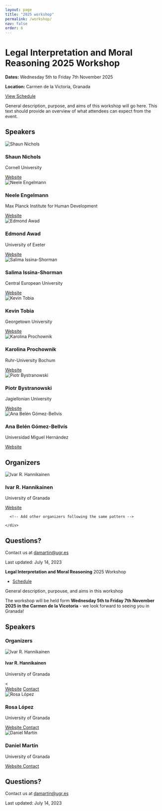 ```yaml
---
layout: page
title: "2025 workshop"
permalink: /workshop/
nav: false
order: 6
---
```


<div class="workshop-container">

  <h1><b>Legal Interpretation and Moral Reasoning</b> 2025 Workshop</h1>
  
  <div class="workshop-meta">
    <p><strong>Dates:</strong> Wednesday 5th to Friday 7th November 2025</p>
    <p><strong>Location:</strong> Carmen de la Victoria, Granada</p>
    <a href="/schedule/" class="btn">View Schedule</a>
  </div>

  <div class="workshop-description">
    <p>General description, purpose, and aims of this workshop will go here. This text should provide an overview of what attendees can expect from the event.</p>
  </div>

  <section class="speakers-section">
    <h2>Speakers</h2>
    <div class="speakers-grid">
      <!-- Speaker 1 -->
      <div class="profile-card">
        <div class="profile-img-container">
          <img src="/assets/img/workshop/nichols.jpg" alt="Shaun Nichols" class="profile-img">
        </div>
        <div class="profile-info">
          <h3>Shaun Nichols</h3>
          <p class="affiliation">Cornell University</p>
          <a href="https://sites.google.com/view/shaunbnichols/home" target="_blank" class="profile-link">
            <i class="fas fa-globe"></i> Website
          </a>
        </div>
      </div>
      <!-- Speaker 2 -->
      <div class="profile-card">
        <div class="profile-img-container">
          <img src="/assets/img/workshop/neele.jpeg" alt="Neele Engelmann" class="profile-img">
        </div>
        <div class="profile-info">
          <h3>Neele Engelmann</h3>
          <p class="affiliation">Max Planck Institute for Human Development</p>
          <a href="https://www.neeleengelmann.com" target="_blank" class="profile-link">
            <i class="fas fa-globe"></i> Website
          </a>
        </div>
      </div>
      <!-- Speaker Edmond Awad -->
      <div class="profile-card">
        <div class="profile-img-container">
          <img src="/assets/img/workshop/awad.png" alt="Edmond Awad" class="profile-img">
        </div>
        <div class="profile-info">
          <h3>Edmond Awad</h3>
          <p class="affiliation">University of Exeter</p>
          <a href="https://www.edmondawad.me" target="_blank" class="profile-link">
            <i class="fas fa-globe"></i> Website
          </a>
        </div>
      </div>
      <!-- Speaker Salima Issina-Shorman -->
      <div class="profile-card">
      <div class="profile-img-container">
    <img src="/assets/img/workshop/salima.jpeg" alt="Salima Issina-Shorman" class="profile-img">
  </div>
  <div class="profile-info">
    <h3>Salima Issina-Shorman</h3>
    <p class="affiliation">Central European University</p>
    <a href="https://cognitivescience.ceu.edu/people/salima-issina-shorman" target="_blank" class="profile-link">
      <i class="fas fa-globe"></i> Website
    </a>
  </div>
</div>

<!-- Speaker Kevin Tobia -->
<div class="profile-card">
  <div class="profile-img-container">
    <img src="/assets/img/workshop/tobia.jpg" alt="Kevin Tobia" class="profile-img">
  </div>
  <div class="profile-info">
    <h3>Kevin Tobia</h3>
    <p class="affiliation">Georgetown University</p>
    <a href="https://www.law.georgetown.edu/faculty/kevin-tobia/" target="_blank" class="profile-link">
      <i class="fas fa-globe"></i> Website
    </a>
  </div>
</div>

<!-- Speaker Karolina Prochownik -->
<div class="profile-card">
  <div class="profile-img-container">
    <img src="/assets/img/workshop/karolina.jpg" alt="Karolina Prochownik" class="profile-img">
  </div>
  <div class="profile-info">
    <h3>Karolina Prochownik</h3>
    <p class="affiliation">Ruhr-University Bochum</p>
    <a href="https://www.karolinaprochownik.com" target="_blank" class="profile-link">
      <i class="fas fa-globe"></i> Website
    </a>
  </div>
</div>

<!-- Speaker Piotr Bystranowski -->
<div class="profile-card">
  <div class="profile-img-container">
    <img src="/assets/img/workshop/piotr.jpeg" alt="Piotr Bystranowski" class="profile-img">
  </div>
  <div class="profile-info">
    <h3>Piotr Bystranowski</h3>
    <p class="affiliation">Jagiellonian University</p>
    <a href="https://holdenlee.github.io" target="_blank" class="profile-link">
      <i class="fas fa-globe"></i> Website
    </a>
  </div>
</div>

<!-- Speaker Ana Belén Gómez-Bellvís -->
<div class="profile-card">
  <div class="profile-img-container">
    <img src="/assets/img/workshop/ana.jpeg" alt="Ana Belén Gómez-Bellvís" class="profile-img">
  </div>
  <div class="profile-info">
    <h3>Ana Belén Gómez-Bellvís</h3>
    <p class="affiliation">Universidad Miguel Hernández</p>
    <a href="https://www.linkedin.com/in/ana-belén-gómez-bellvís-99493921" target="_blank" class="profile-link">
      <i class="fas fa-globe"></i> Website
    </a>
  </div>
</div>
    </div>
  </section>

  <section class="organizers-section">
    <h2>Organizers</h2>
    <div class="organizers-grid">
<!-- Organizer 1 -->
<div class="profile-card organizer">
        <div class="profile-img-container">
          <img src="/assets/img/ivar.png" alt="Ivar R. Hannikainen" class="profile-img">
        </div>
        <div class="profile-info">
          <h3>Ivar R. Hannikainen</h3>
          <p class="affiliation">University of Granada</p>
          <a href="/people/" class="profile-link">
            <i class="fas fa-globe"></i> Website
          </a>
        </div>
      </div>

      <!-- Add other organizers following the same pattern -->

    </div>

  </section>

  <section class="contact-section">
    <h2>Questions?</h2>
    <p>Contact us at <a href="mailto:damartin@ugr.es">damartin@ugr.es</a></p>
    <p class="last-updated">Last updated: July 14, 2023</p>
  </section>

</div>

**Legal Interpretation and Moral Reasoning** 2025 Workshop

- [Schedule](/schedule/)

General description, purpouse, and aims in this workshop

The workshop will be held form **Wednesday 5th to Friday 7th November 2025 in the Carmen de la Vicotoria** - we look forward to seeing you in Granada!

## **Speakers**

### Organizers

<div class="organizers-grid">
  <!-- Organizer 1 -->
  <div class="organizer-card">
    <img src="/assets/img/ivar.png" alt="Ivar R. Hannikainen">
    <h4>Ivar R. Hannikainen</h4>
    <p class="affiliation">University of Granada</p>
    < <div class="organizer-links">
      <a href="/people/">Website</a>
      <a href="mailto:ivar@ugr.es" class="contact-button">Contact</a>
    </div>
  </div>
  <!-- Organizer: Rosa López -->
<div class="profile-card organizer">
  <div class="profile-img-container">
    <img src="/assets/img/rosa.jpeg" alt="Rosa López" class="profile-img">
  </div>
  <div class="profile-info">
    <h3>Rosa López</h3>
    <p class="affiliation">University of Granada</p>
    <a href="/people/" class="profile-link">
      <i class="fas fa-globe"></i> Website
    </a>
    <a href="mailto:rosall@ugr.es" class="profile-link contact-button">
      <i class="fas fa-envelope"></i> Contact
    </a>
  </div>
</div>

<!-- Organizer: Daniel Martín -->
<div class="profile-card organizer">
  <div class="profile-img-container">
    <img src="/assets/img/dani.png" alt="Daniel Martín" class="profile-img">
  </div>
  <div class="profile-info">
    <h3>Daniel Martín</h3>
    <p class="affiliation">University of Granada</p>
    <a href="/people/" class="profile-link">
      <i class="fas fa-globe"></i> Website
    </a>
    <a href="mailto:damartin@ugr.es" class="profile-link contact-button">
      <i class="fas fa-envelope"></i> Contact
    </a>
  </div>
</div>

  </div>

  <section class="contact-section">
    <h2>Questions?</h2>
    <p>Contact us at <a href="mailto:damartin@ugr.es">damartin@ugr.es</a></p>
    <p class="last-updated">Last updated: July 14, 2023</p>
  </section>
